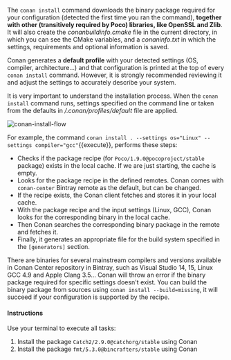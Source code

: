 The `conan install` command downloads the binary package required for your configuration (detected the first time you ran the
command), __together with other (transitively required by Poco) libraries, like OpenSSL and Zlib__. It will also create the
*conanbuildinfo.cmake* file in the current directory, in which you can see the CMake variables, and a *conaninfo.txt* in which the settings,
requirements and optional information is saved.

Conan generates a __default profile__ with your detected settings (OS, compiler, architecture...) and that
configuration is printed at the top of every `conan install` command.
However, it is strongly recommended reviewing it and adjust the settings to accurately describe your system.

It is very important to understand the installation process. When the `conan install` command runs, settings specified on the
command line or taken from the defaults in *<userhome>/.conan/profiles/default* file are applied.

![conan-install-flow](https://docs.conan.io/en/latest/_images/install_flow.png)

For example, the command `conan install . --settings os="Linux" --settings compiler="gcc"`{{execute}}, performs these steps:

- Checks if the package recipe (for `Poco/1.9.0@pocoproject/stable` package) exists in the local cache. If we are just starting, the
  cache is empty.
- Looks for the package recipe in the defined remotes. Conan comes with `conan-center` Bintray remote as the default, but can be changed.
- If the recipe exists, the Conan client fetches and stores it in your local cache.
- With the package recipe and the input settings (Linux, GCC), Conan looks for the corresponding binary in the local cache.
- Then Conan searches the corresponding binary package in the remote and fetches it.
- Finally, it generates an appropriate file for the build system specified in the `[generators]` section.

There are binaries for several mainstream compilers and versions available in Conan Center repository in Bintray, such as Visual Studio 14,
15, Linux GCC 4.9 and Apple Clang 3.5... Conan will throw an error if the binary package required for specific settings doesn't exist. You
can build the binary package from sources using `conan install --build=missing`, it will succeed if your configuration is
supported by the recipe.

#### Instructions

Use your terminal to execute all tasks:

1. Install the package `Catch2/2.9.0@catchorg/stable` using Conan
1. Install the package `fmt/5.3.0@bincrafters/stable` using Conan
